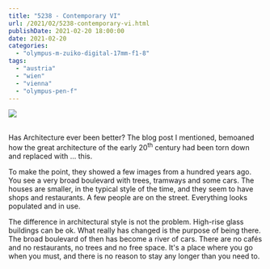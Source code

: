 ```yaml
---
title: "5238 - Contemporary VI"
url: /2021/02/5238-contemporary-vi.html
publishDate: 2021-02-20 18:00:00
date: 2021-02-20
categories: 
  - "olympus-m-zuiko-digital-17mm-f1-8"
tags: 
  - "austria"
  - "wien"
  - "vienna"
  - "olympus-pen-f"
---
```

<div class="container">
<div class="center"><a target="_blank" href="https://d25zfm9zpd7gm5.cloudfront.net/1200x1200/2018/20180926_171407_lr.jpg"><img class="webfeedsFeaturedVisual" src="https://d25zfm9zpd7gm5.cloudfront.net/0600x0600/2018/20180926_171407_lr.jpg" /></a></div>
</div>
<br />

Has Architecture ever been better? The blog post I
mentioned, bemoaned how the great architecture of the early
20<sup>th</sup> century had been torn down and replaced with
... this.

To make the point, they showed a few images from a hundred
years ago. You see a very broad boulevard with trees,
tramways and some cars. The houses are smaller, in the
typical style of the time, and they seem to have shops and
restaurants. A few people are on the street. Everything
looks populated and in use.

The difference in architectural style is not the problem.
High-rise glass buildings can be ok. What really has changed
is the purpose of being there. The broad boulevard of then
has become a river of cars. There are no cafés and no
restaurants, no trees and no free space. It's a place where
you go when you must, and there is no reason to stay any
longer than you need to.
